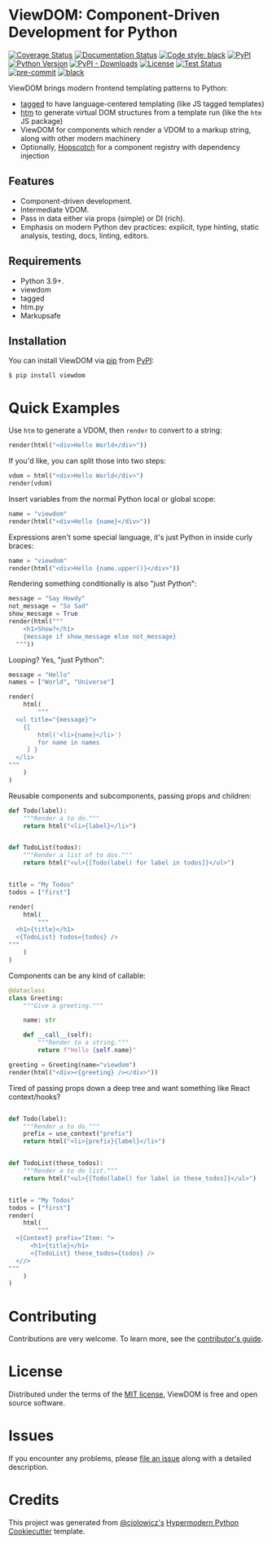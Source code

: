 # ViewDOM: Component-Driven Development for Python

[![Coverage Status][codecov-badge]][codecov-link]
[![Documentation Status][rtd-badge]][rtd-link]
[![Code style: black][black-badge]][black-link]
[![PyPI][pypi-badge]][pypi-link]
[![Python Version][pypi-badge]][pypi-link]
[![PyPI - Downloads][install-badge]][install-link]
[![License][license-badge]][license-link]
[![Test Status][tests-badge]][tests-link]
[![pre-commit][pre-commit-badge]][pre-commit-link]
[![black][black-badge]][black-link]

[codecov-badge]: https://codecov.io/gh/pauleveritt/viewdom/branch/main/graph/badge.svg
[codecov-link]: https://codecov.io/gh/pauleveritt/viewdom
[rtd-badge]: https://readthedocs.org/projects/viewdom/badge/?version=latest
[rtd-link]: https://viewdom.readthedocs.io/en/latest/?badge=latest
[black-badge]: https://img.shields.io/badge/code%20style-black-000000.svg
[black-link]: https://github.com/ambv/black
[pypi-badge]: https://img.shields.io/pypi/v/viewdom.svg
[pypi-link]: https://pypi.org/project/viewdom
[install-badge]: https://img.shields.io/pypi/dw/viewdom?label=pypi%20installs
[install-link]: https://pypistats.org/packages/viewdom
[license-badge]: https://img.shields.io/pypi/l/viewdom
[license-link]: https://opensource.org/licenses/MIT
[tests-badge]: https://github.com/pauleveritt/viewdom/workflows/Tests/badge.svg
[tests-link]: https://github.com/pauleveritt/viewdom/actions?workflow=Tests
[pre-commit-badge]: https://img.shields.io/badge/pre--commit-enabled-brightgreen?logo=pre-commit&logoColor=white
[pre-commit-link]: https://github.com/pre-commit/pre-commit

ViewDOM brings modern frontend templating patterns to Python:

- [tagged](https://github.com/jviide/tagged) to have language-centered templating (like JS tagged templates)
- [htm](https://github.com/jviide/htm.py) to generate virtual DOM structures from a template run (like the `htm` JS package)
- ViewDOM for components which render a VDOM to a markup string, along with other modern machinery
- Optionally, [Hopscotch](https://github.com/pauleveritt/hopscotch) for a component registry with dependency injection

## Features

- Component-driven development.
- Intermediate VDOM.
- Pass in data either via props (simple) or DI (rich).
- Emphasis on modern Python dev practices: explicit, type hinting,
  static analysis, testing, docs, linting, editors.

## Requirements

- Python 3.9+.
- viewdom
- tagged
- htm.py
- Markupsafe

## Installation

You can install ViewDOM via [pip](https://pip.pypa.io/) from [PyPI](https://pypi.org/):

```shell
$ pip install viewdom
```

# Quick Examples

Use ``htm`` to generate a VDOM, then ``render`` to convert to a string:

```python
render(html("<div>Hello World</div>"))
```

If you'd like, you can split those into two steps:

```python
vdom = html("<div>Hello World</div>")
render(vdom)
```

Insert variables from the normal Python local or global scope:

```python
name = "viewdom"
render(html("<div>Hello {name}</div>"))
```

Expressions aren't some special language, it's just Python in inside curly braces:

```python
name = "viewdom"
render(html("<div>Hello {name.upper()}</div>"))
```

Rendering something conditionally is also "just Python":

```python
message = "Say Howdy"
not_message = "So Sad"
show_message = True
render(html("""
    <h1>Show?</h1>
    {message if show_message else not_message}
  """))
```

Looping? Yes, "just Python":

```python
message = "Hello"
names = ["World", "Universe"]

render(
    html(
        """
  <ul title="{message}">
    {[
        html('<li>{name}</li>')
        for name in names
     ] }
  </li>
"""
    )
)
```

Reusable components and subcomponents, passing props and children:

```python
def Todo(label):
    """Render a to do."""
    return html("<li>{label}</li>")


def TodoList(todos):
    """Render a list of to dos."""
    return html("<ul>{[Todo(label) for label in todos]}</ul>")


title = "My Todos"
todos = ["first"]

render(
    html(
        """
  <h1>{title}</h1>
  <{TodoList} todos={todos} />
"""
    )
)
```
Components can be any kind of callable:

```python
@dataclass
class Greeting:
    """Give a greeting."""

    name: str

    def __call__(self):
        """Render to a string."""
        return f"Hello {self.name}"

greeting = Greeting(name="viewdom")
render(html("<div><{greeting} /></div>"))
```

Tired of passing props down a deep tree and want something like React context/hooks?

```python

def Todo(label):
    """Render a to do."""
    prefix = use_context("prefix")
    return html("<li>{prefix}{label}</li>")


def TodoList(these_todos):
    """Render a to do list."""
    return html("<ul>{[Todo(label) for label in these_todos]}</ul>")


title = "My Todos"
todos = ["first"]
render(
    html(
        """
  <{Context} prefix="Item: ">
      <h1>{title}</h1>
      <{TodoList} these_todos={todos} />
  <//>
"""
    )
)
```


# Contributing

Contributions are very welcome.
To learn more, see the [contributor's guide](contributing).

# License

Distributed under the terms of the [MIT license](https://opensource.org/licenses/MIT), ViewDOM is free and open source software.

# Issues

If you encounter any problems,
please [file an issue](https://github.com/pauleveritt/viewdom/issues) along with a detailed description.

# Credits

This project was generated from [@cjolowicz's](https://github.com/cjolowicz) [Hypermodern Python Cookiecutter](https://github.com/cjolowicz/cookiecutter-hypermodern-python) template.
